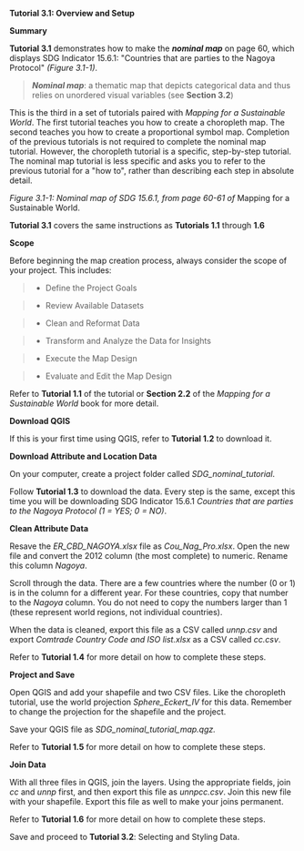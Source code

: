 **Tutorial 3.1: Overview and Setup**

**Summary**

**Tutorial 3.1** demonstrates how to make the ***nominal map*** on page 60, which displays SDG Indicator 15.6.1: "Countries that are parties to the Nagoya Protocol" *(Figure 3.1-1)*.

> ***Nominal map***: a thematic map that depicts categorical data and thus relies on unordered visual variables (see **Section 3.2**)

This is the third in a set of tutorials paired with *Mapping for a Sustainable World*. The first tutorial teaches you how to create a choropleth map. The second teaches you how to create a proportional symbol map. Completion of the previous tutorials is not required to complete the nominal map tutorial. However, the choropleth tutorial is a specific, step-by-step tutorial. The nominal map tutorial is less specific and asks you to refer to the previous tutorial for a "how to", rather than describing each step in absolute detail.

*Figure 3.1-1: Nominal map of SDG 15.6.1, from page 60-61 of* Mapping for a Sustainable World.

**Tutorial 3.1** covers the same instructions as **Tutorials 1.1** through **1.6**

**Scope**

Before beginning the map creation process, always consider the scope of your project. This includes: 

> * Define the Project Goals

> * Review Available Datasets

> * Clean and Reformat Data

> * Transform and Analyze the Data for Insights

> * Execute the Map Design

> * Evaluate and Edit the Map Design

Refer to **Tutorial 1.1** of the tutorial or **Section 2.2** of the *Mapping for a Sustainable World* book for more detail.

**Download QGIS**

If this is your first time using QGIS, refer to **Tutorial 1.2** to download it.

**Download Attribute and Location Data**

On your computer, create a project folder called *SDG_nominal_tutorial*. 

Follow **Tutorial 1.3** to download the data. Every step is the same, except this time you will be downloading SDG Indicator 15.6.1 *Countries that are parties to the Nagoya Protocol (1 = YES; 0 = NO)*. 

**Clean Attribute Data**

Resave the *ER_CBD_NAGOYA.xlsx* file as *Cou_Nag_Pro.xlsx*. Open the new file and convert the 2012 column (the most complete) to numeric. Rename this column *Nagoya*. 

Scroll through the data. There are a few countries where the number (0 or 1) is in the column for a different year. For these countries, copy that number to the *Nagoya* column. You do not need to copy the numbers larger than 1 (these represent world regions, not individual countries).

When the data is cleaned, export this file as a CSV called *unnp.csv* and export *Comtrade Country Code and ISO list.xlsx* as a CSV called *cc.csv*.

Refer to **Tutorial 1.4** for more detail on how to complete these steps.

**Project and Save**

Open QGIS and add your shapefile and two CSV files. Like the choropleth tutorial, use the world projection *Sphere_Eckert_IV* for this data. Remember to change the projection for the shapefile and the project. 

Save your QGIS file as *SDG_nominal_tutorial_map.qgz.*

Refer to **Tutorial 1.5** for more detail on how to complete these steps.

**Join Data**

With all three files in QGIS, join the layers. Using the appropriate fields, join *cc* and *unnp* first, and then export this file as *unnpcc.csv*. Join this new file with your shapefile. Export this file as well to make your joins permanent. 

Refer to **Tutorial 1.6** for more detail on how to complete these steps.

Save and proceed to **Tutorial 3.2**: Selecting and Styling Data.

